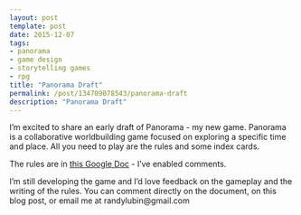 ```yaml
---
layout: post
template: post
date: 2015-12-07
tags:
- panorama
- game design
- storytelling games
- rpg
title: "Panorama Draft"
permalink: /post/134709078543/panorama-draft
description: "Panorama Draft"
---
```

<p>I’m excited to share an early draft of Panorama - my new game. Panorama is a collaborative worldbuilding game focused on exploring a specific time and place. All you need to play are the rules and some index cards.</p><p>The rules are in <a href="https://docs.google.com/document/d/196biB_Vu8OoiipHMYvR_FdoqLCE-pJ3wdRP1B_qbyNk/edit?usp=sharing">this Google Doc</a> - I’ve enabled comments.</p><p>I’m still developing the game and I’d love feedback on the gameplay and the writing of the rules. You can comment directly on the document, on this blog post, or email me at randylubin@gmail.com</p>